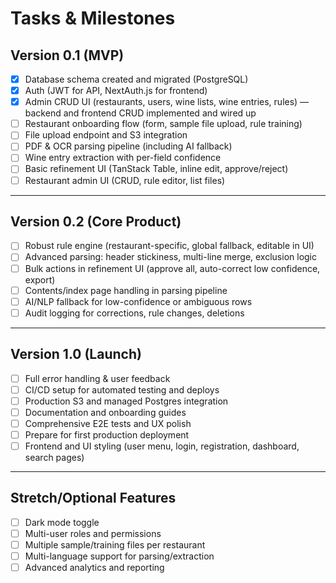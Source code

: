# Tasks & Milestones

## Version 0.1 (MVP)
- [x] Database schema created and migrated (PostgreSQL)
- [x] Auth (JWT for API, NextAuth.js for frontend)
- [x] Admin CRUD UI (restaurants, users, wine lists, wine entries, rules) — backend and frontend CRUD implemented and wired up
- [ ] Restaurant onboarding flow (form, sample file upload, rule training)
- [ ] File upload endpoint and S3 integration
- [ ] PDF & OCR parsing pipeline (including AI fallback)
- [ ] Wine entry extraction with per-field confidence
- [ ] Basic refinement UI (TanStack Table, inline edit, approve/reject)
- [ ] Restaurant admin UI (CRUD, rule editor, list files)

---

## Version 0.2 (Core Product)
- [ ] Robust rule engine (restaurant-specific, global fallback, editable in UI)
- [ ] Advanced parsing: header stickiness, multi-line merge, exclusion logic
- [ ] Bulk actions in refinement UI (approve all, auto-correct low confidence, export)
- [ ] Contents/index page handling in parsing pipeline
- [ ] AI/NLP fallback for low-confidence or ambiguous rows
- [ ] Audit logging for corrections, rule changes, deletions

---

## Version 1.0 (Launch)
- [ ] Full error handling & user feedback
- [ ] CI/CD setup for automated testing and deploys
- [ ] Production S3 and managed Postgres integration
- [ ] Documentation and onboarding guides
- [ ] Comprehensive E2E tests and UX polish
- [ ] Prepare for first production deployment
- [ ] Frontend and UI styling (user menu, login, registration, dashboard, search pages)

---

## Stretch/Optional Features
- [ ] Dark mode toggle
- [ ] Multi-user roles and permissions
- [ ] Multiple sample/training files per restaurant
- [ ] Multi-language support for parsing/extraction
- [ ] Advanced analytics and reporting
